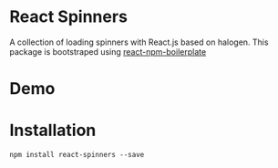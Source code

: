 # React Spinners

A collection of loading spinners with React.js based on halogen. This package is bootstraped using [react-npm-boilerplate](https://github.com/juliancwirko/react-npm-boilerplate)

# Demo

# Installation

    npm install react-spinners --save

